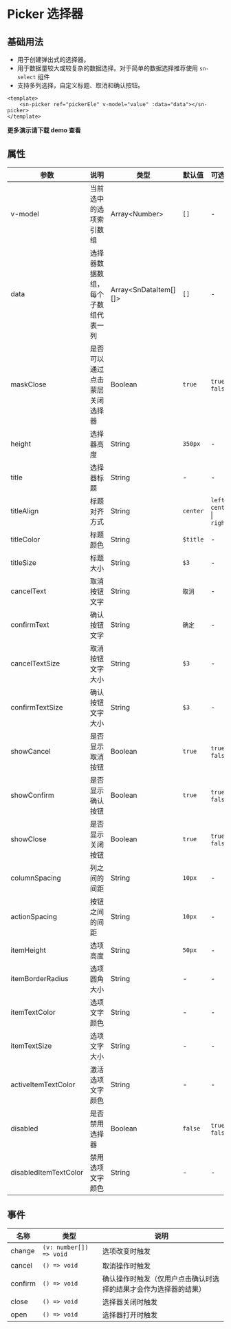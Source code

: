 # Picker 选择器
## 基础用法
- 用于创建弹出式的选择器。
- 用于数据量较大或较复杂的数据选择。对于简单的数据选择推荐使用 `sn-select` 组件
- 支持多列选择，自定义标题、取消和确认按钮。
```vue
<template>
	<sn-picker ref="pickerEle" v-model="value" :data="data"></sn-picker>
</template>
```
**更多演示请下载 demo 查看**
## 属性
| 参数                  | 说明                               | 类型                        | 默认值   | 可选值                        |
| --------------------- | ---------------------------------- | --------------------------- | -------- | ----------------------------- |
| v-model               | 当前选中的选项索引数组             | Array\<Number\>             | `[]`     | -                             |
| data                  | 选择器数据数组，每个子数组代表一列 | Array\<SnDataItem\[\]\[\]\> | `[]`     | -                             |
| maskClose             | 是否可以通过点击蒙层关闭选择器     | Boolean                     | `true`   | `true` \| `false`             |
| height                | 选择器高度                         | String                      | `350px`  | -                             |
| title                 | 选择器标题                         | String                      | -        | -                             |
| titleAlign            | 标题对齐方式                       | String                      | `center` | `left` \| `center` \| `right` |
| titleColor            | 标题颜色                           | String                      | `$title` | -                             |
| titleSize             | 标题大小                           | String                      | `$3`     | -                             |
| cancelText            | 取消按钮文字                       | String                      | `取消`   | -                             |
| confirmText           | 确认按钮文字                       | String                      | `确定`   | -                             |
| cancelTextSize        | 取消按钮文字大小                   | String                      | `$3`     | -                             |
| confirmTextSize       | 确认按钮文字大小                   | String                      | `$3`     | -                             |
| showCancel            | 是否显示取消按钮                   | Boolean                     | `true`   | `true` \| `false`             |
| showConfirm           | 是否显示确认按钮                   | Boolean                     | `true`   | `true` \| `false`             |
| showClose             | 是否显示关闭按钮                   | Boolean                     | `true`   | `true` \| `false`             |
| columnSpacing         | 列之间的间距                       | String                      | `10px`   | -                             |
| actionSpacing         | 按钮之间的间距                     | String                      | `10px`   | -                             |
| itemHeight            | 选项高度                           | String                      | `50px`   | -                             |
| itemBorderRadius      | 选项圆角大小                       | String                      | -        | -                             |
| itemTextColor         | 选项文字颜色                       | String                      | -        | -                             |
| itemTextSize          | 选项文字大小                       | String                      | -        | -                             |
| activeItemTextColor   | 激活选项文字颜色                   | String                      | -        | -                             |
| disabled              | 是否禁用选择器                     | Boolean                     | `false`  | `true` \| `false`             |
| disabledItemTextColor | 禁用选项文字颜色                   | String                      | -        | -                             |


## 事件
| 名称    | 类型                    | 说明                                                         |
| ------- | ----------------------- | ------------------------------------------------------------ |
| change  | `(v: number[]) => void` | 选项改变时触发                                               |
| cancel  | `() => void`            | 取消操作时触发                                               |
| confirm | `() => void`            | 确认操作时触发（仅用户点击确认时选择的结果才会作为选择器的结果） |
| close   | `() => void`            | 选择器关闭时触发                                             |
| open    | `() => void`            | 选择器打开时触发                                             |

<DemoPhone name="sn-picker" />